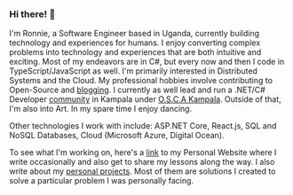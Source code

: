 ### Hi there! 👋
I'm Ronnie, a Software Engineer based in Uganda, currently building technology and experiences for humans. I enjoy converting complex problems into technology and experiences that are both intuitive and exciting. Most of my endeavors are in C#, but every now and then I code in TypeScript/JavaScript as well. I'm primarily interested in Distributed Systems and the Cloud. My professional hobbies involve contributing to Open-Source and [blogging](https://ronnielutaro.github.io/blog). I currently as well lead and run a .NET/C# Developer [community](https://chat.whatsapp.com/D8MPoXMBDvj9c9MLfoxOnL) in Kampala under [O.S.C.A Kampala](https://oscakampala.github.io). Outside of that, I'm also into Art. In my spare time I enjoy dancing.

Other technologies I work with include: ASP.NET Core, React.js, SQL and NoSQL Databases, Cloud (Microsoft Azure, Digital Ocean).

To see what I'm working on, here's a [link](https://ronnielutalo.github.io/) to my Personal Website where I write occasionally and also get to share my lessons along the way. I also write about my [personal projects](https://ronnielutalo.github.io/projects/). Most of them are solutions I created to solve a particular problem I was personally facing.

